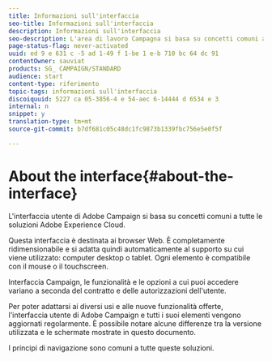 ```yaml
---
title: Informazioni sull'interfaccia
seo-title: Informazioni sull'interfaccia
description: Informazioni sull'interfaccia
seo-description: L'area di lavoro Campagna si basa su concetti comuni a tutte le soluzioni Adobe Experience Cloud.
page-status-flag: never-activated
uuid: ed 9 e 631 c -5 ad 1-49 f 1-be 1 e-b 710 bc 64 dc 91
contentOwner: sauviat
products: SG_ CAMPAIGN/STANDARD
audience: start
content-type: riferimento
topic-tags: informazioni sull'interfaccia
discoiquuid: 5227 ca 05-3856-4 e 54-aec 6-14444 d 6534 e 3
internal: n
snippet: y
translation-type: tm+mt
source-git-commit: b7df681c05c48dc1fc9873b1339fbc756e5e0f5f

---
```



# About the interface{#about-the-interface}

L'interfaccia utente di Adobe Campaign si basa su concetti comuni a tutte le soluzioni Adobe Experience Cloud.

Questa interfaccia è destinata ai browser Web. È completamente ridimensionabile e si adatta quindi automaticamente al supporto su cui viene utilizzato: computer desktop o tablet. Ogni elemento è compatibile con il mouse o il touchscreen.

Interfaccia Campaign, le funzionalità e le opzioni a cui puoi accedere variano a seconda del contratto e delle autorizzazioni dell'utente.

Per poter adattarsi ai diversi usi e alle nuove funzionalità offerte, l'interfaccia utente di Adobe Campaign e tutti i suoi elementi vengono aggiornati regolarmente. È possibile notare alcune differenze tra la versione utilizzata e le schermate mostrate in questo documento.

I principi di navigazione sono comuni a tutte queste soluzioni.

